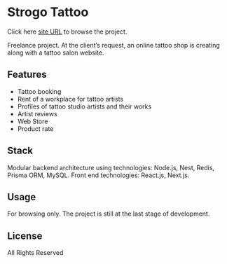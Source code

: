 # Strogo Tattoo

Click here [site URL](https://strogotattoo.pl) to browse the project.

Freelance project. At the client’s request, an online tattoo shop is creating along with a tattoo salon website.

## Features

- Tattoo booking
- Rent of a workplace for tattoo artists
- Profiles of tattoo studio artists and their works
- Artist reviews
- Web Store
- Product rate

## Stack
Modular backend architecture using technologies: Node.js, Nest, Redis, Prisma ORM, MySQL.
Front end technologies: React.js, Next.js.

## Usage
For browsing only. The project is still at the last stage of development.

## License

All Rights Reserved

